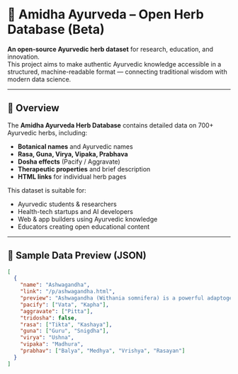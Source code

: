 # 🌿 Amidha Ayurveda – Open Herb Database (Beta)

**An open-source Ayurvedic herb dataset** for research, education, and innovation.  
This project aims to make authentic Ayurvedic knowledge accessible in a structured, machine-readable format — connecting traditional wisdom with modern data science.

---

## 📖 Overview

The **Amidha Ayurveda Herb Database** contains detailed data on 700+ Ayurvedic herbs, including:

- **Botanical names** and Ayurvedic names  
- **Rasa, Guna, Virya, Vipaka, Prabhava**  
- **Dosha effects** (Pacify / Aggravate)  
- **Therapeutic properties** and brief description  
- **HTML links** for individual herb pages  

This dataset is suitable for:
- Ayurvedic students & researchers  
- Health-tech startups and AI developers  
- Web & app builders using Ayurvedic knowledge  
- Educators creating open educational content  

---

## 💾 Sample Data Preview (JSON)

```json
[
  {
    "name": "Ashwagandha",
    "link": "/p/ashwagandha.html",
    "preview": "Ashwagandha (Withania somnifera) is a powerful adaptogen. It reduces stress, increases strength, and supports reproductive and nervous systems.",
    "pacify": ["Vata", "Kapha"],
    "aggravate": ["Pitta"],
    "tridosha": false,
    "rasa": ["Tikta", "Kashaya"],
    "guna": ["Guru", "Snigdha"],
    "virya": "Ushna",
    "vipaka": "Madhura",
    "prabhav": ["Balya", "Medhya", "Vrishya", "Rasayan"]
  }
]
